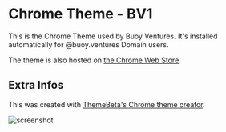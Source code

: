 # Chrome Theme - BV1

This is the Chrome Theme used by Buoy Ventures. It's installed automatically for  @buoy.ventures Domain users.

The theme is also hosted on [the Chrome Web Store](https://chrome.google.com/webstore/detail/buoy-ventures-theme-v1/hakldfplgcdmgkggljhepbhngbfienoh).

## Extra Infos

This was created with [ThemeBeta's Chrome theme creator](https://www.themebeta.com/chrome-theme-creator-online.html).

![screenshot](http://i.imgur.com/zWuHjhN.png)